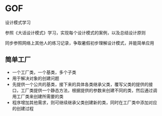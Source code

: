# GOF
设计模式学习

参照《大话设计模式》学习，实现每个设计模式的案例，以及总结设计原则

同步参照网络上其他人的练习记录，争取暑假初步理解设计模式，并能简单应用


## 简单工厂 ##
* 一个工厂类，一个基类，多个子类
* 用于解决对象的创建问题
* 先提供一个公共的基类，接下来的具体各类继承父类，覆写父类的提供的接口，工厂类提供一个静态方法，根据提供的参数来创建不同的类，然后通过调用工厂类来创建所需要的类
* 程序增加其他需求，则可继续继承父类创建新的类，同时在工厂类中添加对应的创建过程
